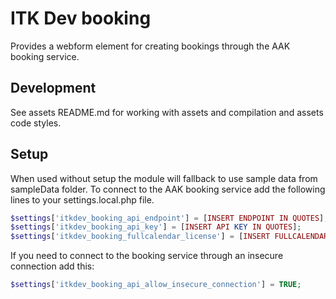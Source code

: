 # ITK Dev booking
Provides a webform element for creating bookings through the AAK booking service.

## Development
See assets README.md for working with assets and compilation and assets code styles.

## Setup
When used without setup the module will fallback to use sample data from sampleData folder.
To connect to the AAK booking service add the following lines to your settings.local.php file.
```php
$settings['itkdev_booking_api_endpoint'] = [INSERT ENDPOINT IN QUOTES];
$settings['itkdev_booking_api_key'] = [INSERT API KEY IN QUOTES];
$settings['itkdev_booking_fullcalendar_license'] = [INSERT FULLCALENDAR LICENSE KEY IN QUOTES];
```

If you need to connect to the booking service through an insecure connection add this:
```php
$settings['itkdev_booking_api_allow_insecure_connection'] = TRUE;
```
